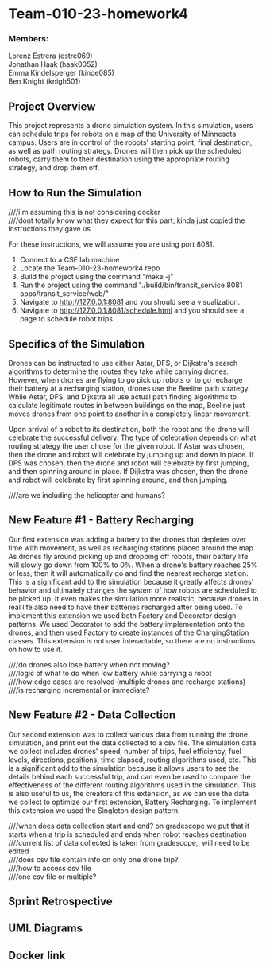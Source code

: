 # Team-010-23-homework4

### Members:
Lorenz Estrera (estre069)  
Jonathan Haak (haak0052)  
Emma Kindelsperger (kinde085)  
Ben Knight (knigh501)  

## Project Overview
This project represents a drone simulation system. In this simulation, users can schedule trips for robots on a map of the University of Minnesota campus. Users are in control of the robots' starting point, final destination, as well as path routing strategy. Drones will then pick up the scheduled robots, carry them to their destination using the appropriate routing strategy, and drop them off.  

## How to Run the Simulation
////i'm assuming this is not considering docker  
////dont totally know what they expect for this part, kinda just copied the instructions they gave us  

For these instructions, we will assume you are using port 8081.  
1. Connect to a CSE lab machine  
2. Locate the Team-010-23-homework4 repo  
3. Build the project using the command "make -j"  
4. Run the project using the command "./build/bin/transit_service 8081 apps/transit_service/web/"  
5. Navigate to http://127.0.0.1:8081 and you should see a visualization.  
6. Navigate to http://127.0.0.1:8081/schedule.html and you should see a page to schedule robot trips.  

## Specifics of the Simulation
Drones can be instructed to use either Astar, DFS, or Dijkstra's search algorithms to determine the routes they take while carrying drones. However, when drones are flying to go pick up robots or to go recharge their battery at a recharging station, drones use the Beeline path strategy. While Astar, DFS, and Dijkstra all use actual path finding algorithms to calculate legitimate routes in between buildings on the map, Beeline just moves drones from one point to another in a completely linear movement.  

Upon arrival of a robot to its destination, both the robot and the drone will celebrate the successful delivery. The type of celebration depends on what routing strategy the user chose for the given robot. If Astar was chosen, then the drone and robot will celebrate by jumping up and down in place. If DFS was chosen, then the drone and robot will celebrate by first jumping, and then spinning around in place. If Dijkstra was chosen, then the drone and robot will celebrate by first spinning around, and then jumping.  

////are we including the helicopter and humans?  


## New Feature #1 - Battery Recharging
Our first extension was adding a battery to the drones that depletes over time with movement, as well as recharging stations placed around the map. As drones fly around picking up and dropping off robots, their battery life will slowly go down from 100% to 0%. When a drone's battery reaches 25% or less, then it will automatically go and find the nearest recharge station. This is a significant add to the simulation because it greatly affects drones' behavior and ultimately changes the system of how robots are scheduled to be picked up. It even makes the simulation more realistic, because drones in real life also need to have their batteries recharged after being used. To implement this extension we used both Factory and Decorator design patterns. We used Decorator to add the battery implementation onto the drones, and then used Factory to create instances of the ChargingStation classes. This extension is not user interactable, so there are no instructions on how to use it.  

////do drones also lose battery when not moving?  
////logic of what to do when low battery while carrying a robot  
////how edge cases are resolved (multiple drones and recharge stations)  
////is recharging incremental or immediate?  


## New Feature #2 - Data Collection
Our second extension was to collect various data from running the drone simulation, and print out the data collected to a csv file. The simulation data we collect includes drones' speed, number of trips, fuel efficiency, fuel levels, directions, positions, time elapsed, routing algorithms used, etc. This is a significant add to the simulation because it allows users to see the details behind each successful trip, and can even be used to compare the effectiveness of the different routing algorithms used in the simulation. This is also useful to us, the creators of this extension, as we can use the data we collect to optimize our first extension, Battery Recharging. To implement this extension we used the Singleton design pattern.  

////when does data collection start and end? on gradescope we put that it starts when a trip is scheduled and ends when robot reaches destination  
////current list of data collected is taken from gradescope,, will need to be edited  
////does csv file contain info on only one drone trip?  
////how to access csv file  
////one csv file or multiple?  

## Sprint Retrospective


## UML Diagrams


## Docker link



